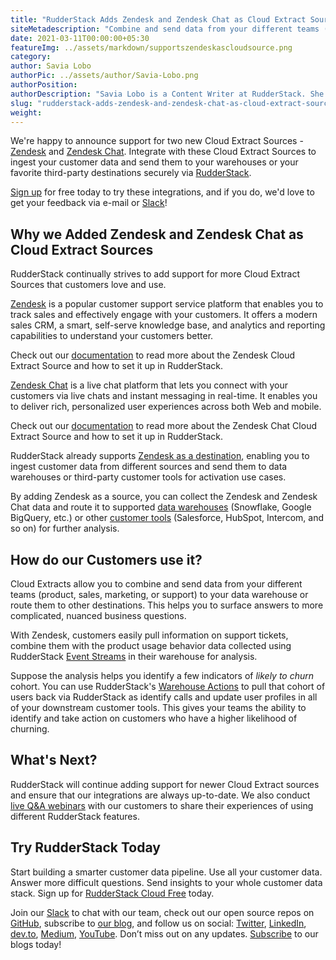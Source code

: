 ```yaml
---
title: "RudderStack Adds Zendesk and Zendesk Chat as Cloud Extract Sources"
siteMetadescription: "Combine and send data from your different teams (product, sales, marketing, or support) to your data warehouse or route them to other destinations using Zendesk and Zendesk Chat."
date: 2021-03-11T00:00:00+05:30
featureImg: ../assets/markdown/supportszendeskascloudsource.png
category:
author: Savia Lobo
authorPic: ../assets/author/Savia-Lobo.png
authorPosition:
authorDescription: "Savia Lobo is a Content Writer at RudderStack. She is a techie at heart and loves to stay up to date with tech happenings across the globe. If she is not writing or reading, you will find her singing and composing songs."
slug: "rudderstack-adds-zendesk-and-zendesk-chat-as-cloud-extract-sources"
weight: 
---
```

We're happy to announce support for two new Cloud Extract Sources - [Zendesk](https://rudderstack.com/integration/zendesk-source/) and [Zendesk Chat](https://rudderstack.com/integration/zendesk-chat-source/). Integrate with these Cloud Extract Sources to ingest your customer data and send them to your warehouses or your favorite third-party destinations securely via [RudderStack](http://www.rudderstack.com/).

[Sign up](https://app.rudderstack.com/signup) for free today to try these integrations, and if you do, we'd love to get your feedback via e-mail or [Slack](https://resources.rudderstack.com/join-rudderstack-slack)! 


## Why we Added Zendesk and Zendesk Chat as Cloud Extract Sources

RudderStack continually strives to add support for more Cloud Extract Sources that customers love and use.

[Zendesk](https://docs.rudderstack.com/cloud-extract-sources/zendesk) is a popular customer support service platform that enables you to track sales and effectively engage with your customers. It offers a modern sales CRM, a smart, self-serve knowledge base, and analytics and reporting capabilities to understand your customers better. 

Check out our [documentation](https://docs.rudderstack.com/cloud-extract-sources/zendesk) to read more about the Zendesk Cloud Extract Source and how to set it up in RudderStack. 

[Zendesk Chat](https://docs.rudderstack.com/cloud-extract-sources/zendesk-chat) is a live chat platform that lets you connect with your customers via live chats and instant messaging in real-time. It enables you to deliver rich, personalized user experiences across both Web and mobile. 

Check out our [documentation](https://docs.rudderstack.com/cloud-extract-sources/zendesk-chat) to read more about the Zendesk Chat Cloud Extract Source and how to set it up in RudderStack. 

RudderStack already supports [Zendesk as a destination](https://rudderstack.com/integration/zendesk/), enabling you to ingest customer data from different sources and send them to data warehouses or third-party customer tools for activation use cases. 

By adding Zendesk as a source, you can collect the Zendesk and Zendesk Chat data and route it to supported [data warehouses](https://docs.rudderstack.com/data-warehouse-integrations) (Snowflake, Google BigQuery, etc.) or other [customer tools](https://docs.rudderstack.com/destinations) (Salesforce, HubSpot, Intercom, and so on) for further analysis. 



## How do our Customers use it?

Cloud Extracts allow you to combine and send data from your different teams (product, sales, marketing, or support) to your data warehouse or route them to other destinations. This helps you to surface answers to more complicated, nuanced business questions. 

With Zendesk, customers easily pull information on support tickets, combine them with the product usage behavior data collected using RudderStack [Event Streams](https://docs.rudderstack.com/rudderstack-event-streams) in their warehouse for analysis. 

Suppose the analysis helps you identify a few indicators of _likely to churn_ cohort. You can use RudderStack's [Warehouse Actions](https://rudderstack.com/blog/rudderstack-warehouse-actions-unlocks-the-data-in-your-warehouse) to pull that cohort of users back via RudderStack as identify calls and update user profiles in all of your downstream customer tools. This gives your teams the ability to identify and take action on customers who have a higher likelihood of churning.


## What's Next?

RudderStack will continue adding support for newer Cloud Extract sources and ensure that our integrations are always up-to-date. We also conduct [live Q&A webinars](https://resources.rudderstack.com/rudderstack-webinar-registration) with our customers to share their experiences of using different RudderStack features.

## Try RudderStack Today

Start building a smarter customer data pipeline. Use all your customer data. Answer more difficult questions. Send insights to your whole customer data stack. Sign up for [RudderStack Cloud Free](https://app.rudderlabs.com/signup?type=freetrial) today.

Join our [Slack](https://resources.rudderstack.com/join-rudderstack-slack) to chat with our team, check out our open source repos on [GitHub](https://github.com/rudderlabs), subscribe to [our blog](https://rudderstack.com/blog/), and follow us on social: [Twitter](https://twitter.com/RudderStack), [LinkedIn](https://www.linkedin.com/company/rudderlabs/), [dev.to](https://dev.to/rudderstack), [Medium](https://rudderstack.medium.com/), [YouTube](https://www.youtube.com/channel/UCgV-B77bV_-LOmKYHw8jvBw). Don’t miss out on any updates. [Subscribe](https://rudderstack.com/blog/) to our blogs today!
